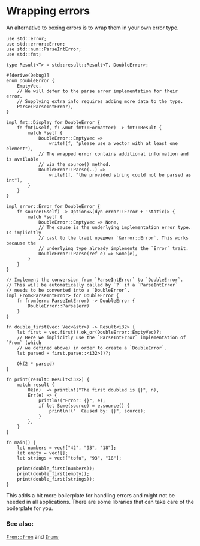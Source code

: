# Wrapping errors

An alternative to boxing errors is to wrap them in your own error type.

```rust,editable
use std::error;
use std::error::Error;
use std::num::ParseIntError;
use std::fmt;

type Result<T> = std::result::Result<T, DoubleError>;

#[derive(Debug)]
enum DoubleError {
    EmptyVec,
    // We will defer to the parse error implementation for their error.
    // Supplying extra info requires adding more data to the type.
    Parse(ParseIntError),
}

impl fmt::Display for DoubleError {
    fn fmt(&self, f: &mut fmt::Formatter) -> fmt::Result {
        match *self {
            DoubleError::EmptyVec =>
                write!(f, "please use a vector with at least one element"),
            // The wrapped error contains additional information and is available
            // via the source() method.
            DoubleError::Parse(..) =>
                write!(f, "the provided string could not be parsed as int"),
        }
    }
}

impl error::Error for DoubleError {
    fn source(&self) -> Option<&(dyn error::Error + 'static)> {
        match *self {
            DoubleError::EmptyVec => None,
            // The cause is the underlying implementation error type. Is implicitly
            // cast to the trait предмет `&error::Error`. This works because the
            // underlying type already implements the `Error` trait.
            DoubleError::Parse(ref e) => Some(e),
        }
    }
}

// Implement the conversion from `ParseIntError` to `DoubleError`.
// This will be automatically called by `?` if a `ParseIntError`
// needs to be converted into a `DoubleError`.
impl From<ParseIntError> for DoubleError {
    fn from(err: ParseIntError) -> DoubleError {
        DoubleError::Parse(err)
    }
}

fn double_first(vec: Vec<&str>) -> Result<i32> {
    let first = vec.first().ok_or(DoubleError::EmptyVec)?;
    // Here we implicitly use the `ParseIntError` implementation of `From` (which
    // we defined above) in order to create a `DoubleError`.
    let parsed = first.parse::<i32>()?;

    Ok(2 * parsed)
}

fn print(result: Result<i32>) {
    match result {
        Ok(n)  => println!("The first doubled is {}", n),
        Err(e) => {
            println!("Error: {}", e);
            if let Some(source) = e.source() {
                println!("  Caused by: {}", source);
            }
        },
    }
}

fn main() {
    let numbers = vec!["42", "93", "18"];
    let empty = vec![];
    let strings = vec!["tofu", "93", "18"];

    print(double_first(numbers));
    print(double_first(empty));
    print(double_first(strings));
}
```

This adds a bit more boilerplate for handling errors and might not be needed in
all applications. There are some libraries that can take care of the boilerplate
for you.

### See also:

[`From::from`][from] and [`Enums`][enums]

[from]: https://doc.rust-lang.org/std/convert/trait.From.html
[enums]: ../../custom_types/enum.md
